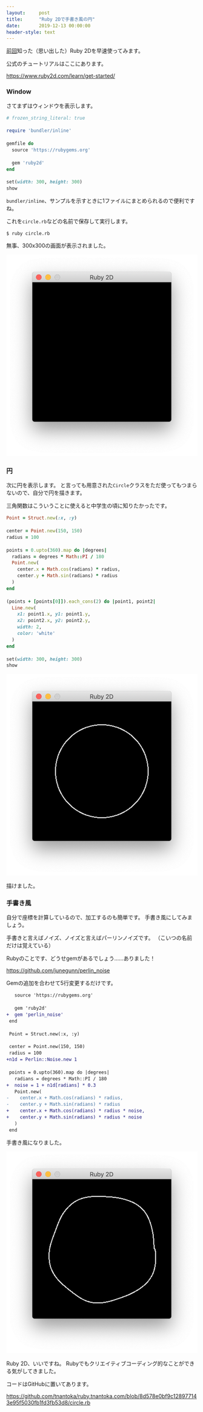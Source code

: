 ```yaml
---
layout:     post
title:      "Ruby 2Dで手書き風の円"
date:       2019-12-13 00:00:00
header-style: text
---
```

[前回](https://ruby.tnantoka.com/entry/2019/12/12/231213)知った（思い出した）Ruby 2Dを早速使ってみます。

公式のチュートリアルはここにあります。

<https://www.ruby2d.com/learn/get-started/>

### Window

さてまずはウィンドウを表示します。

```ruby
# frozen_string_literal: true

require 'bundler/inline'

gemfile do
  source 'https://rubygems.org'

  gem 'ruby2d'
end

set(width: 300, height: 300)
show
```

`bundler/inline`、サンプルを示すときに1ファイルにまとめられるので便利ですね。

これを`circle.rb`などの名前で保存して実行します。

```
$ ruby circle.rb 
```

無事、300x300の画面が表示されました。

![](/img/in-post/20191213221130.png)


### 円

次に円を表示します。
と言っても用意された`Circle`クラスをただ使ってもつまらないので、自分で円を描きます。

三角関数はこういうことに使えると中学生の頃に知りたかったです。

```ruby
Point = Struct.new(:x, :y)

center = Point.new(150, 150)
radius = 100

points = 0.upto(360).map do |degrees|
  radians = degrees * Math::PI / 180
  Point.new(
    center.x + Math.cos(radians) * radius,
    center.y + Math.sin(radians) * radius
  )
end

(points + [points[0]]).each_cons(2) do |point1, point2|
  Line.new(
    x1: point1.x, y1: point1.y,
    x2: point2.x, y2: point2.y,
    width: 2,
    color: 'white'
  )
end

set(width: 300, height: 300)
show
```

![](/img/in-post/20191213223645.png)

描けました。

### 手書き風

自分で座標を計算しているので、加工するのも簡単です。
手書き風にしてみましょう。

手書きと言えばノイズ、ノイズと言えばパーリンノイズです。
（こいつの名前だけは覚えている）

Rubyのことです、どうせgemがあるでしょう……ありました！

<https://github.com/junegunn/perlin_noise>

Gemの追加を合わせて5行変更するだけです。

```diff
   source 'https://rubygems.org'
 
   gem 'ruby2d'
+  gem 'perlin_noise'
 end
 
 Point = Struct.new(:x, :y)
 
 center = Point.new(150, 150)
 radius = 100
+n1d = Perlin::Noise.new 1
 
 points = 0.upto(360).map do |degrees|
   radians = degrees * Math::PI / 180
+  noise = 1 + n1d[radians] * 0.3
   Point.new(
-    center.x + Math.cos(radians) * radius,
-    center.y + Math.sin(radians) * radius
+    center.x + Math.cos(radians) * radius * noise,
+    center.y + Math.sin(radians) * radius * noise
   )
 end
```

手書き風になりました。

![](/img/in-post/20191213224222.png)

Ruby 2D、いいですね。
Rubyでもクリエイティブコーディング的なことができる気がしてきました。


コードはGitHubに置いてあります。

<https://github.com/tnantoka/ruby.tnantoka.com/blob/8d578e0bf9c128977143e95f5030fb1fd3fb53d8/circle.rb>



